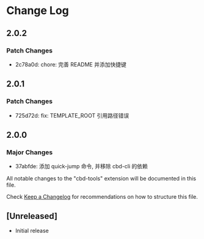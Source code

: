 # Change Log

## 2.0.2

### Patch Changes

- 2c78a0d: chore: 完善 README 并添加快捷键

## 2.0.1

### Patch Changes

- 725d72d: fix: TEMPLATE_ROOT 引用路径错误

## 2.0.0

### Major Changes

- 37abfde: 添加 quick-jump 命令, 并移除 cbd-cli 的依赖

All notable changes to the "cbd-tools" extension will be documented in this file.

Check [Keep a Changelog](http://keepachangelog.com/) for recommendations on how to structure this file.

## [Unreleased]

- Initial release

